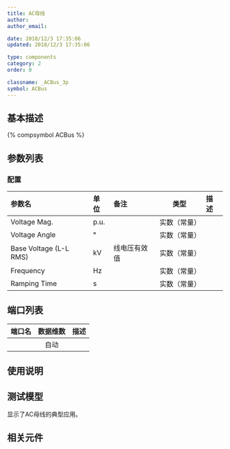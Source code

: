 ```yaml
---
title: AC母线
author: 
author_email:

date: 2018/12/3 17:35:06
updated: 2018/12/3 17:35:06

type: components
category: 2
order: 0

classname: _ACBus_3p
symbol: ACBus
---
```

## 基本描述
{% compsymbol ACBus %}

## 参数列表
### 配置
| 参数名 | 单位 | 备注 | 类型 | 描述 |
| :--- | :--- | :--- | :--: | :--- |
| Voltage Mag. | p.u. |  | 实数（常量） |  |
| Voltage Angle | ° |  | 实数（常量） |  |
| Base Voltage (L-L RMS) | kV | 线电压有效值 | 实数（常量） |  |
| Frequency | Hz |  | 实数（常量） |  |
| Ramping Time | s |  | 实数（常量） |  |


## 端口列表

| 端口名 | 数据维数 | 描述 |
| :--- | :--:  | :--- |
|  | 自动 | |                   

## 使用说明


## 测试模型
[<test name>](<test link>)显示了AC母线的典型应用。

## 相关元件


